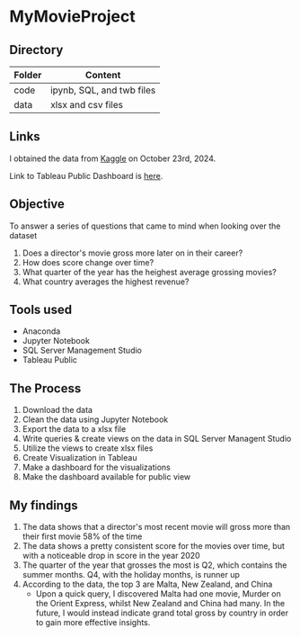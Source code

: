 # MyMovieProject

## Directory

| Folder      | Content |
| ----------- | ----------- |
| code      | ipynb, SQL, and twb files |
| data      | xlsx and csv files |

## Links

I obtained the data from [Kaggle](https://www.kaggle.com/datasets/danielgrijalvas/movies) on October 23rd, 2024.

Link to Tableau Public Dashboard is [here](https://public.tableau.com/app/profile/ruth.whitehouse/viz/myMovieProject/Dashboard1).

## Objective

To answer a series of questions that came to mind when looking over the dataset

1. Does a director's movie gross more later on in their career?
2. How does score change over time?
3. What quarter of the year has the heighest average grossing movies?
4. What country averages the highest revenue? 

## Tools used

* Anaconda
* Jupyter Notebook
* SQL Server Management Studio
* Tableau Public

## The Process

1. Download the data
2. Clean the data using Jupyter Notebook
3. Export the data to a xlsx file
4. Write queries & create views on the data in SQL Server Managent Studio
5. Utilize the views to create xlsx files
6. Create Visualization in Tableau
7. Make a dashboard for the visualizations
8. Make the dashboard available for public view

## My findings
1. The data shows that a director's most recent movie will gross more than their first movie 58% of the time
2. The data shows a pretty consistent score for the movies over time, but with a noticeable drop in score in the year 2020
3. The quarter of the year that grosses the most is Q2, which contains the summer months. Q4, with the holiday months, is runner up
4. According to the data, the top 3 are Malta, New Zealand, and China
	* Upon a quick query, I discovered Malta had one movie, Murder on the Orient Express, whilst New Zealand and China had many. In the future, I would instead indicate grand total gross by country in order to gain more effective insights.